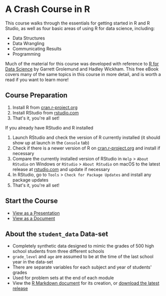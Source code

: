 # A Crash Course in R

This course walks through the essentials for getting started in R and R Studio, as well as four basic areas of using R for data science, including:
  
  - Data Structures
  - Data Wrangling
  - Communicating Results
  - Programming
  
Much of the material for this course was developed with reference to [R for Data Science](https://r4ds.had.co.nz/) by Garrett Grolemund and Hadley Wickham. This free eBook covers many of the same topics in this course in more detail, and is worth a read if you want to learn more!

## Course Preparation
1. Install R from [cran.r-project.org](https://cran.r-project.org/)
2. Install RStudio from [rstudio.com](https://www.rstudio.com/products/rstudio/download/#download)
3. That's it, you're all set!

If you already have RStudio and R installed

1. Launch RStudio and check the version of R currently installed (it should show up at launch in the `Console` tab)
2. Check if there is a newer version of R on [cran.r-project.org](https://cran.r-project.org/) and install if necessary
3. Compare the currently installed version of RStudio in `Help` > `About RStudio` on Windows or `RStudio` > `About RStudio` on macOS to the latest release at [rstudio.com](https://www.rstudio.com/products/rstudio/download/#download) and update if necessary
4. In RStudio, go to `Tools` > `Check for Package Updates` and install any package updates
5. That's it, you're all set!

## Start the Course
- [View as a Presentation](https://tonofshell.me/r-crash-course/presentation.html)
- [View as a Document](presentation_doc.md)

## About the `student_data` Data-set
- Completely synthetic data designed to mimic the grades of 500 high school students from three different schools
- `grade_level` and `age` are assumed to be at the time of the last school year in the data-set
- There are separate variables for each subject and year of students' grades
- Used for problem sets at the end of each module
- View the [R Markdown document](students_dataset.md) for its creation, or [download the latest release](https://github.com/tonofshell/r-crash-course/releases/latest)